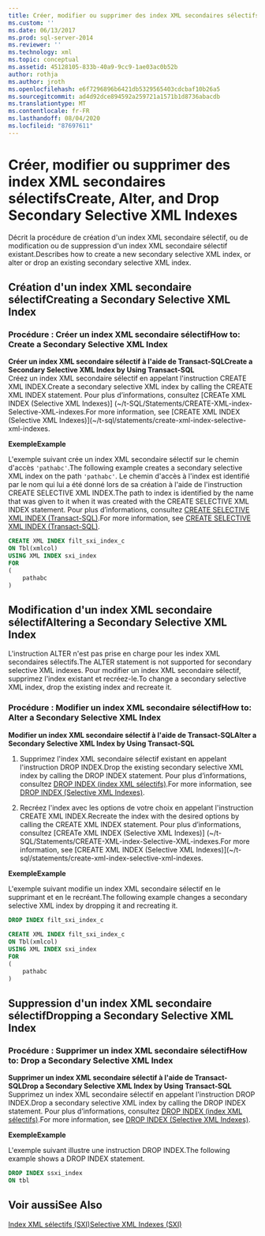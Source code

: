 ```yaml
---
title: Créer, modifier ou supprimer des index XML secondaires sélectifs | Microsoft Docs
ms.custom: ''
ms.date: 06/13/2017
ms.prod: sql-server-2014
ms.reviewer: ''
ms.technology: xml
ms.topic: conceptual
ms.assetid: 45128105-833b-40a9-9cc9-1ae03ac0b52b
author: rothja
ms.author: jroth
ms.openlocfilehash: e6f7296896b6421db5329565403cdcbaf10b26a5
ms.sourcegitcommit: ad4d92dce894592a259721a1571b1d8736abacdb
ms.translationtype: MT
ms.contentlocale: fr-FR
ms.lasthandoff: 08/04/2020
ms.locfileid: "87697611"
---
```

# <a name="create-alter-and-drop-secondary-selective-xml-indexes"></a><span data-ttu-id="b6c4d-102">Créer, modifier ou supprimer des index XML secondaires sélectifs</span><span class="sxs-lookup"><span data-stu-id="b6c4d-102">Create, Alter, and Drop Secondary Selective XML Indexes</span></span>
  <span data-ttu-id="b6c4d-103">Décrit la procédure de création d'un index XML secondaire sélectif, ou de modification ou de suppression d'un index XML secondaire sélectif existant.</span><span class="sxs-lookup"><span data-stu-id="b6c4d-103">Describes how to create a new secondary selective XML index, or alter or drop an existing secondary selective XML index.</span></span>  
  
##  <a name="creating-a-secondary-selective-xml-index"></a><a name="create"></a> <span data-ttu-id="b6c4d-104">Création d'un index XML secondaire sélectif</span><span class="sxs-lookup"><span data-stu-id="b6c4d-104">Creating a Secondary Selective XML Index</span></span>  
  
### <a name="how-to-create-a-secondary-selective-xml-index"></a><span data-ttu-id="b6c4d-105">Procédure : Créer un index XML secondaire sélectif</span><span class="sxs-lookup"><span data-stu-id="b6c4d-105">How to: Create a Secondary Selective XML Index</span></span>  
 <span data-ttu-id="b6c4d-106">**Créer un index XML secondaire sélectif à l'aide de Transact-SQL**</span><span class="sxs-lookup"><span data-stu-id="b6c4d-106">**Create a Secondary Selective XML Index by Using Transact-SQL**</span></span>  
 <span data-ttu-id="b6c4d-107">Créez un index XML secondaire sélectif en appelant l'instruction CREATE XML INDEX.</span><span class="sxs-lookup"><span data-stu-id="b6c4d-107">Create a secondary selective XML index by calling the CREATE XML INDEX statement.</span></span> <span data-ttu-id="b6c4d-108">Pour plus d’informations, consultez [CREATe XML INDEX &#40;Selective XML Indexes&#41;] (~/t-SQL/Statements/CREATE-XML-index-Selective-XML-indexes.</span><span class="sxs-lookup"><span data-stu-id="b6c4d-108">For more information, see [CREATE XML INDEX &#40;Selective XML Indexes&#41;](~/t-sql/statements/create-xml-index-selective-xml-indexes.</span></span>  
  
 <span data-ttu-id="b6c4d-109">**Exemple**</span><span class="sxs-lookup"><span data-stu-id="b6c4d-109">**Example**</span></span>  
  
 <span data-ttu-id="b6c4d-110">L'exemple suivant crée un index XML secondaire sélectif sur le chemin d'accès `'pathabc'`.</span><span class="sxs-lookup"><span data-stu-id="b6c4d-110">The following example creates a secondary selective XML index on the path `'pathabc'`.</span></span> <span data-ttu-id="b6c4d-111">Le chemin d'accès à l'index est identifié par le nom qui lui a été donné lors de sa création à l'aide de l'instruction CREATE SELECTIVE XML INDEX.</span><span class="sxs-lookup"><span data-stu-id="b6c4d-111">The path to index is identified by the name that was given to it when it was created with the CREATE SELECTIVE XML INDEX statement.</span></span> <span data-ttu-id="b6c4d-112">Pour plus d’informations, consultez [CREATE SELECTIVE XML INDEX &#40;Transact-SQL&#41;](/sql/t-sql/statements/create-selective-xml-index-transact-sql).</span><span class="sxs-lookup"><span data-stu-id="b6c4d-112">For more information, see [CREATE SELECTIVE XML INDEX &#40;Transact-SQL&#41;](/sql/t-sql/statements/create-selective-xml-index-transact-sql).</span></span>  
  
```sql  
CREATE XML INDEX filt_sxi_index_c  
ON Tbl(xmlcol)  
USING XML INDEX sxi_index  
FOR  
(  
    pathabc  
)  
```  
  
  
##  <a name="altering-a-secondary-selective-xml-index"></a><a name="alter"></a> <span data-ttu-id="b6c4d-113">Modification d'un index XML secondaire sélectif</span><span class="sxs-lookup"><span data-stu-id="b6c4d-113">Altering a Secondary Selective XML Index</span></span>  
 <span data-ttu-id="b6c4d-114">L'instruction ALTER n'est pas prise en charge pour les index XML secondaires sélectifs.</span><span class="sxs-lookup"><span data-stu-id="b6c4d-114">The ALTER statement is not supported for secondary selective XML indexes.</span></span> <span data-ttu-id="b6c4d-115">Pour modifier un index XML secondaire sélectif, supprimez l'index existant et recréez-le.</span><span class="sxs-lookup"><span data-stu-id="b6c4d-115">To change a secondary selective XML index, drop the existing index and recreate it.</span></span>  
  
### <a name="how-to-alter-a-secondary-selective-xml-index"></a><span data-ttu-id="b6c4d-116">Procédure : Modifier un index XML secondaire sélectif</span><span class="sxs-lookup"><span data-stu-id="b6c4d-116">How to: Alter a Secondary Selective XML Index</span></span>  
 <span data-ttu-id="b6c4d-117">**Modifier un index XML secondaire sélectif à l'aide de Transact-SQL**</span><span class="sxs-lookup"><span data-stu-id="b6c4d-117">**Alter a Secondary Selective XML Index by Using Transact-SQL**</span></span>  
 1.  <span data-ttu-id="b6c4d-118">Supprimez l'index XML secondaire sélectif existant en appelant l'instruction DROP INDEX.</span><span class="sxs-lookup"><span data-stu-id="b6c4d-118">Drop the existing secondary selective XML index by calling the DROP INDEX statement.</span></span> <span data-ttu-id="b6c4d-119">Pour plus d’informations, consultez [DROP INDEX &#40;index XML sélectifs&#41;](../indexes/indexes.md).</span><span class="sxs-lookup"><span data-stu-id="b6c4d-119">For more information, see [DROP INDEX &#40;Selective XML Indexes&#41;](../indexes/indexes.md).</span></span>  
  
2.  <span data-ttu-id="b6c4d-120">Recréez l'index avec les options de votre choix en appelant l'instruction CREATE XML INDEX.</span><span class="sxs-lookup"><span data-stu-id="b6c4d-120">Recreate the index with the desired options by calling the CREATE XML INDEX statement.</span></span> <span data-ttu-id="b6c4d-121">Pour plus d’informations, consultez [CREATe XML INDEX &#40;Selective XML Indexes&#41;] (~/t-SQL/Statements/CREATE-XML-index-Selective-XML-indexes.</span><span class="sxs-lookup"><span data-stu-id="b6c4d-121">For more information, see [CREATE XML INDEX &#40;Selective XML Indexes&#41;](~/t-sql/statements/create-xml-index-selective-xml-indexes.</span></span>  
  
 <span data-ttu-id="b6c4d-122">**Exemple**</span><span class="sxs-lookup"><span data-stu-id="b6c4d-122">**Example**</span></span>  
  
 <span data-ttu-id="b6c4d-123">L'exemple suivant modifie un index XML secondaire sélectif en le supprimant et en le recréant.</span><span class="sxs-lookup"><span data-stu-id="b6c4d-123">The following example changes a secondary selective XML index by dropping it and recreating it.</span></span>  
  
```sql  
DROP INDEX filt_sxi_index_c  
  
CREATE XML INDEX filt_sxi_index_c  
ON Tbl(xmlcol)  
USING XML INDEX sxi_index  
FOR  
(  
    pathabc  
)  
```  
  
  
##  <a name="dropping-a-secondary-selective-xml-index"></a><a name="drop"></a> <span data-ttu-id="b6c4d-124">Suppression d'un index XML secondaire sélectif</span><span class="sxs-lookup"><span data-stu-id="b6c4d-124">Dropping a Secondary Selective XML Index</span></span>  
  
### <a name="how-to-drop-a-secondary-selective-xml-index"></a><span data-ttu-id="b6c4d-125">Procédure : Supprimer un index XML secondaire sélectif</span><span class="sxs-lookup"><span data-stu-id="b6c4d-125">How to: Drop a Secondary Selective XML Index</span></span>  
 <span data-ttu-id="b6c4d-126">**Supprimer un index XML secondaire sélectif à l'aide de Transact-SQL**</span><span class="sxs-lookup"><span data-stu-id="b6c4d-126">**Drop a Secondary Selective XML Index by Using Transact-SQL**</span></span>  
 <span data-ttu-id="b6c4d-127">Supprimez un index XML secondaire sélectif en appelant l'instruction DROP INDEX.</span><span class="sxs-lookup"><span data-stu-id="b6c4d-127">Drop a secondary selective XML index by calling the DROP INDEX statement.</span></span> <span data-ttu-id="b6c4d-128">Pour plus d’informations, consultez [DROP INDEX &#40;index XML sélectifs&#41;](../indexes/indexes.md).</span><span class="sxs-lookup"><span data-stu-id="b6c4d-128">For more information, see [DROP INDEX &#40;Selective XML Indexes&#41;](../indexes/indexes.md).</span></span>  
  
 <span data-ttu-id="b6c4d-129">**Exemple**</span><span class="sxs-lookup"><span data-stu-id="b6c4d-129">**Example**</span></span>  
  
 <span data-ttu-id="b6c4d-130">L'exemple suivant illustre une instruction DROP INDEX.</span><span class="sxs-lookup"><span data-stu-id="b6c4d-130">The following example shows a DROP INDEX statement.</span></span>  
  
```sql  
DROP INDEX ssxi_index  
ON tbl  
```  
  
  
## <a name="see-also"></a><span data-ttu-id="b6c4d-131">Voir aussi</span><span class="sxs-lookup"><span data-stu-id="b6c4d-131">See Also</span></span>  
 [<span data-ttu-id="b6c4d-132">Index XML sélectifs &#40;SXI&#41;</span><span class="sxs-lookup"><span data-stu-id="b6c4d-132">Selective XML Indexes &#40;SXI&#41;</span></span>](selective-xml-indexes-sxi.md)  
  
  
